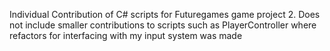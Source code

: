 Individual Contribution of C# scripts for Futuregames game project 2.
Does not include smaller contributions to scripts such as PlayerController where refactors for interfacing with my input system was made
